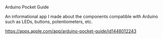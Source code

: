 Arduino Pocket Guide

An informational app I made about the components compatible with Arduino such as LEDs, buttons, potentiometers, etc.

https://apps.apple.com/app/arduino-pocket-guide/id1448012243
